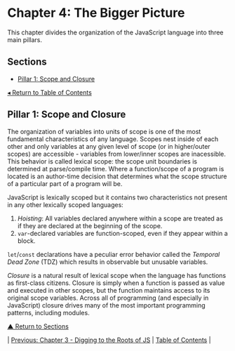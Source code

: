 # Chapter 4: The Bigger Picture
This chapter divides the organization of the JavaScript language into three main pillars.

## Sections
* [Pillar 1: Scope and Closure](#pillar-1-scope-and-closure)

[◂ Return to Table of Contents](../README.md)

## Pillar 1: Scope and Closure
The organization of variables into units of scope is one of the most fundamental characteristics of any language. Scopes nest inside of each other and only variables at any given level of scope (or in higher/outer scopes) are accessible - variables from lower/inner scopes are inacessible. This behavior is called lexical scope: the scope unit boundaries is determined at parse/compile time. Where a function/scope of a program is located is an author-time decision that determines what the scope structure of a particular part of a program will be.

JavaScript is lexically scoped but it contains two characteristics not present in any other lexically scoped languages:
1. _Hoisting_: All variables declared anywhere within a scope are treated as if they are declared at the beginning of the scope.
2. `var`-declared variables are function-scoped, even if they appear within a block.

`let`/`const` declarations have a peculiar error behavior called the _Temporal Dead Zone_ (TDZ) which results in observable but unusable variables.

_Closure_ is a natural result of lexical scope when the language has functions as first-class citizens. Closure is simply when a function is passed as value and executed in other scopes, but the function maintains access to its original scope variables. Across all of programming (and especially in JavaScript) closure drives many of the most important programming patterns, including modules.

[▲ Return to Sections](#sections)

| [Previous: Chapter 3 - Digging to the Roots of JS](../03/README.md) | [Table of Contents](../README.md#table-of-contents) |
